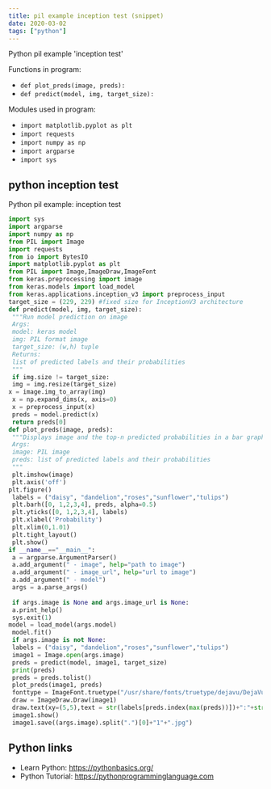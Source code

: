 ```yaml
---
title: pil example inception test (snippet)
date: 2020-03-02
tags: ["python"]
---
```

Python pil example 'inception test'

Functions in program: 
* `def plot_preds(image, preds):`
* `def predict(model, img, target_size):`

Modules used in program: 
* `import matplotlib.pyplot as plt`
* `import requests`
* `import numpy as np`
* `import argparse`
* `import sys`

## python inception test

Python pil example: inception test

```python
import sys
import argparse
import numpy as np
from PIL import Image
import requests
from io import BytesIO
import matplotlib.pyplot as plt
from PIL import Image,ImageDraw,ImageFont
from keras.preprocessing import image
from keras.models import load_model
from keras.applications.inception_v3 import preprocess_input
target_size = (229, 229) #fixed size for InceptionV3 architecture
def predict(model, img, target_size):
 """Run model prediction on image
 Args:
 model: keras model
 img: PIL format image
 target_size: (w,h) tuple
 Returns:
 list of predicted labels and their probabilities
 """
 if img.size != target_size:
 img = img.resize(target_size)
x = image.img_to_array(img)
 x = np.expand_dims(x, axis=0)
 x = preprocess_input(x)
 preds = model.predict(x)
 return preds[0]
def plot_preds(image, preds):
 """Displays image and the top-n predicted probabilities in a bar graph
 Args:
 image: PIL image
 preds: list of predicted labels and their probabilities
 """
 plt.imshow(image)
 plt.axis('off')
plt.figure()
 labels = ("daisy", "dandelion","roses","sunflower","tulips")
 plt.barh([0, 1,2,3,4], preds, alpha=0.5)
 plt.yticks([0, 1,2,3,4], labels)
 plt.xlabel('Probability')
 plt.xlim(0,1.01)
 plt.tight_layout()
 plt.show()
if __name__=="__main__":
 a = argparse.ArgumentParser()
 a.add_argument(" - image", help="path to image")
 a.add_argument(" - image_url", help="url to image")
 a.add_argument(" - model")
 args = a.parse_args()
 
 if args.image is None and args.image_url is None:
 a.print_help()
 sys.exit(1)
model = load_model(args.model)
 model.fit()
 if args.image is not None:
 labels = ("daisy", "dandelion","roses","sunflower","tulips")
 image1 = Image.open(args.image)
 preds = predict(model, image1, target_size) 
 print(preds)
 preds = preds.tolist()
 plot_preds(image1, preds)
 fonttype = ImageFont.truetype("/usr/share/fonts/truetype/dejavu/DejaVuSans.ttf",18)
 draw = ImageDraw.Draw(image1)
 draw.text(xy=(5,5),text = str(labels[preds.index(max(preds))])+":"+str(max(preds)),fill = (255,255,255,128),font = fonttype)
 image1.show()
 image1.save((args.image).split(".")[0]+"1"+".jpg")

```

## Python links

- Learn Python: https://pythonbasics.org/
- Python Tutorial: https://pythonprogramminglanguage.com
